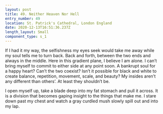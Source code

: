 ```yaml
---
layout: post
title: 49. Neither Heaven Nor Hell
entry_number: 49
location: St. Patrick's Cathedral, London England
date: 2020-12-13T16:51:36.237Z
length_layout: Small
component_type: s_1
---
```

If I had it my way, the selfishness my eyes seek would take me away while my soul tells me to turn back. Back and forth, between the two ends and always in the middle. Here in this gradient plane, I believe I am alone. I can’t bring myself to commit to either side at any point soon. A bankrupt soul for a happy heart? Can’t the two coexist? Isn’t it possible for black and white to create balance, repetition, movement, scale, and beauty? My insides aren’t any different than others’. At least they shouldn’t be.

I open myself up, take a blade deep into my fat stomach and pull it across. It is a division that becomes gaping insight to the things that make me. I stare down past my chest and watch a gray curdled mush slowly spill out and into my lap.